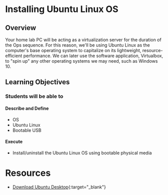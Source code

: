 # Installing Ubuntu Linux OS

## Overview

Your home lab PC will be acting as a virtualization server for the duration of the Ops sequence. For this reason, we'll be using Ubuntu Linux as the computer's base operating system to capitalize on its lightweight, resource-efficient performance. We can later use the software application, Virtualbox, to "spin up" any other operating systems we may need, such as Windows 10.

## Learning Objectives

### Students will be able to

#### Describe and Define

- OS
- Ubuntu Linux
- Bootable USB

#### Execute

- Install/uninstall the Ubuntu Linux OS using bootable physical media

# Resources

- [Download Ubuntu Desktop](https://ubuntu.com/download/desktop){:target="_blank"}


